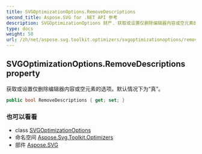 ```yaml
---
title: SVGOptimizationOptions.RemoveDescriptions
second_title: Aspose.SVG for .NET API 参考
description: SVGOptimizationOptions 财产. 获取或设置仅删除编辑器内容或空元素的选项默认情况下为真
type: docs
weight: 50
url: /zh/net/aspose.svg.toolkit.optimizers/svgoptimizationoptions/removedescriptions/
---
```

## SVGOptimizationOptions.RemoveDescriptions property

获取或设置仅删除编辑器内容或空元素的选项。默认情况下为“真”。

```csharp
public bool RemoveDescriptions { get; set; }
```

### 也可以看看

* class [SVGOptimizationOptions](../)
* 命名空间 [Aspose.Svg.Toolkit.Optimizers](../../svgoptimizationoptions/)
* 部件 [Aspose.SVG](../../../)



